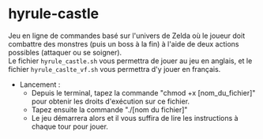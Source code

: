 # hyrule-castle
Jeu en ligne de commandes basé sur l'univers de Zelda où le joueur doit combattre des monstres (puis un boss à la fin) à l'aide de deux actions possibles (attaquer ou se soigner).<br>
Le fichier `hyrule_castle.sh` vous permettra de jouer au jeu en anglais, et le fichier `hyrule_caslte_vf.sh` vous permettra d'y jouer en français.

* Lancement :
   * Depuis le terminal, tapez la commande "chmod +x [nom_du_fichier]" pour obtenir les droits d'exécution sur ce fichier.
   * Tapez ensuite la commande "./[nom du fichier]"
   * Le jeu démarrera alors et il vous suffira de lire les instructions à chaque tour pour jouer.
